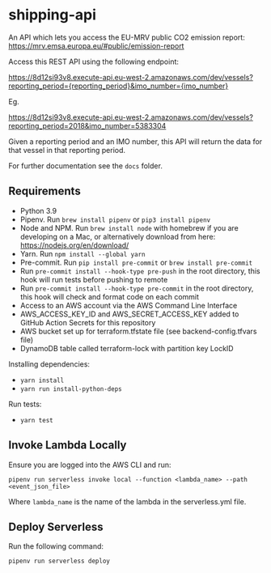 # shipping-api

An API which lets you access the EU-MRV public CO2 emission report: https://mrv.emsa.europa.eu/#public/emission-report

Access this REST API using the following endpoint:

https://8d12si93v8.execute-api.eu-west-2.amazonaws.com/dev/vessels?reporting_period={reporting_period}&imo_number={imo_number}

Eg.

https://8d12si93v8.execute-api.eu-west-2.amazonaws.com/dev/vessels?reporting_period=2018&imo_number=5383304

Given a reporting period and an IMO number, this API will return the data for that vessel in that reporting period.

For further documentation see the `docs` folder.

## Requirements

- Python 3.9
- Pipenv. Run `brew install pipenv` or `pip3 install pipenv`
- Node and NPM. Run `brew install node` with homebrew if you are developing on a Mac, or alternatively download from here: https://nodejs.org/en/download/
- Yarn. Run `npm install --global yarn`
- Pre-commit. Run `pip install pre-commit` or `brew install pre-commit`
- Run `pre-commit install --hook-type pre-push` in the root directory, this hook will run tests before pushing to remote
- Run `pre-commit install --hook-type pre-commit` in the root directory, this hook will check and format code on each commit
- Access to an AWS account via the AWS Command Line Interface
- AWS_ACCESS_KEY_ID and AWS_SECRET_ACCESS_KEY added to GitHub Action Secrets for this repository
- AWS bucket set up for terraform.tfstate file (see backend-config.tfvars file)
- DynamoDB table called terraform-lock with partition key LockID

Installing dependencies:

- `yarn install`
- `yarn run install-python-deps`

Run tests:

- `yarn test`

## Invoke Lambda Locally

Ensure you are logged into the AWS CLI and run:

`pipenv run serverless invoke local --function <lambda_name> --path <event_json_file>`

Where `lambda_name` is the name of the lambda in the serverless.yml file.

## Deploy Serverless

Run the following command:

`pipenv run serverless deploy`
